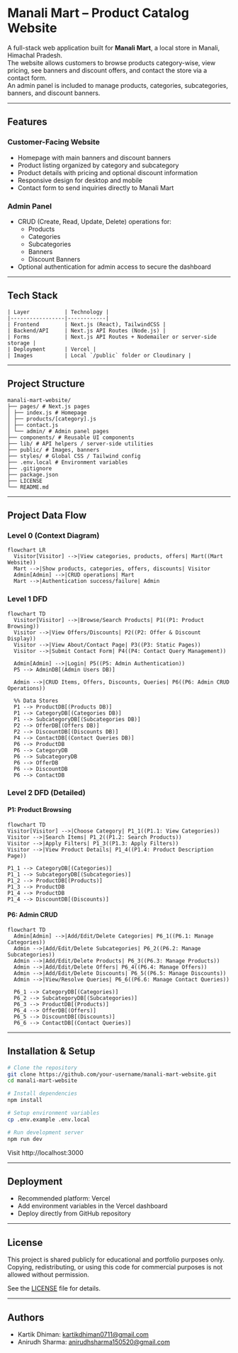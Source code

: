# Manali Mart – Product Catalog Website

A full-stack web application built for **Manali Mart**, a local store in Manali, Himachal Pradesh.  
The website allows customers to browse products category-wise, view pricing, see banners and discount offers, and contact the store via a contact form.  
An admin panel is included to manage products, categories, subcategories, banners, and discount banners.

---

## Features

### Customer-Facing Website
- Homepage with main banners and discount banners  
- Product listing organized by category and subcategory  
- Product details with pricing and optional discount information  
- Responsive design for desktop and mobile  
- Contact form to send inquiries directly to Manali Mart  

### Admin Panel
- CRUD (Create, Read, Update, Delete) operations for:
  - Products
  - Categories
  - Subcategories
  - Banners
  - Discount Banners
- Optional authentication for admin access to secure the dashboard

---

## Tech Stack
```
| Layer           | Technology |
|-----------------|------------|
| Frontend        | Next.js (React), TailwindCSS |
| Backend/API     | Next.js API Routes (Node.js) |
| Forms           | Next.js API Routes + Nodemailer or server-side storage |
| Deployment      | Vercel |
| Images          | Local `/public` folder or Cloudinary |
```
---

## Project Structure
```
manali-mart-website/
├── pages/ # Next.js pages
│ ├── index.js # Homepage
│ ├── products/[category].js
│ ├── contact.js
│ └── admin/ # Admin panel pages
├── components/ # Reusable UI components
├── lib/ # API helpers / server-side utilities
├── public/ # Images, banners
├── styles/ # Global CSS / Tailwind config
├── .env.local # Environment variables
├── .gitignore
├── package.json
├── LICENSE
└── README.md
```
---

## Project Data Flow

### Level 0 (Context Diagram)

```mermaid
flowchart LR
  Visitor[Visitor] -->|View categories, products, offers| Mart((Mart Website))
  Mart -->|Show products, categories, offers, discounts| Visitor
  Admin[Admin] -->|CRUD operations| Mart
  Mart -->|Authentication success/failure| Admin
```

### Level 1 DFD

```mermaid
flowchart TD
  Visitor[Visitor] -->|Browse/Search Products| P1((P1: Product Browsing))
  Visitor -->|View Offers/Discounts| P2((P2: Offer & Discount Display))
  Visitor -->|View About/Contact Page| P3((P3: Static Pages))
  Visitor -->|Submit Contact Form| P4((P4: Contact Query Management))

  Admin[Admin] -->|Login| P5((P5: Admin Authentication))
  P5 --> AdminDB[(Admin Users DB)]

  Admin -->|CRUD Items, Offers, Discounts, Queries| P6((P6: Admin CRUD Operations))

  %% Data Stores
  P1 --> ProductDB[(Products DB)]
  P1 --> CategoryDB[(Categories DB)]
  P1 --> SubcategoryDB[(Subcategories DB)]
  P2 --> OfferDB[(Offers DB)]
  P2 --> DiscountDB[(Discounts DB)]
  P4 --> ContactDB[(Contact Queries DB)]
  P6 --> ProductDB
  P6 --> CategoryDB
  P6 --> SubcategoryDB
  P6 --> OfferDB
  P6 --> DiscountDB
  P6 --> ContactDB
```

### Level 2 DFD (Detailed)
#### P1: Product Browsing
  ```mermaid
  flowchart TD
  Visitor[Visitor] -->|Choose Category| P1_1((P1.1: View Categories))
  Visitor -->|Search Items| P1_2((P1.2: Search Products))
  Visitor -->|Apply Filters| P1_3((P1.3: Apply Filters))
  Visitor -->|View Product Details| P1_4((P1.4: Product Description Page))

  P1_1 --> CategoryDB[(Categories)]
  P1_1 --> SubcategoryDB[(Subcategories)]
  P1_2 --> ProductDB[(Products)]
  P1_3 --> ProductDB
  P1_4 --> ProductDB
  P1_4 --> DiscountDB[(Discounts)]
```
#### P6: Admin CRUD
```mermaid
flowchart TD
  Admin[Admin] -->|Add/Edit/Delete Categories| P6_1((P6.1: Manage Categories))
  Admin -->|Add/Edit/Delete Subcategories| P6_2((P6.2: Manage Subcategories))
  Admin -->|Add/Edit/Delete Products| P6_3((P6.3: Manage Products))
  Admin -->|Add/Edit/Delete Offers| P6_4((P6.4: Manage Offers))
  Admin -->|Add/Edit/Delete Discounts| P6_5((P6.5: Manage Discounts))
  Admin -->|View/Resolve Queries| P6_6((P6.6: Manage Contact Queries))

  P6_1 --> CategoryDB[(Categories)]
  P6_2 --> SubcategoryDB[(Subcategories)]
  P6_3 --> ProductDB[(Products)]
  P6_4 --> OfferDB[(Offers)]
  P6_5 --> DiscountDB[(Discounts)]
  P6_6 --> ContactDB[(Contact Queries)]
```

---

## Installation & Setup

```bash
# Clone the repository
git clone https://github.com/your-username/manali-mart-website.git
cd manali-mart-website

# Install dependencies
npm install

# Setup environment variables
cp .env.example .env.local

# Run development server
npm run dev
```

Visit http://localhost:3000

---

## Deployment

- Recommended platform: Vercel
- Add environment variables in the Vercel dashboard
- Deploy directly from GitHub repository

---

## License

This project is shared publicly for educational and portfolio purposes only.  
Copying, redistributing, or using this code for commercial purposes is not allowed without permission.

See the [LICENSE](LICENSE) file for details.

---

## Authors

- Kartik Dhiman: kartikdhiman0711@gmail.com
- Anirudh Sharma: anirudhsharma150520@gmail.com
